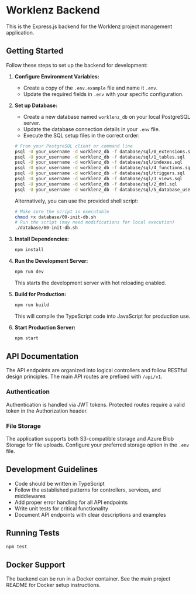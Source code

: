 # Worklenz Backend

This is the Express.js backend for the Worklenz project management application.

## Getting Started

Follow these steps to set up the backend for development:

1. **Configure Environment Variables:**

   - Create a copy of the `.env.example` file and name it `.env`.
   - Update the required fields in `.env` with your specific configuration.

2. **Set up Database:**
   - Create a new database named `worklenz_db` on your local PostgreSQL server.
   - Update the database connection details in your `.env` file.
   - Execute the SQL setup files in the correct order:
   
   ```bash
   # From your PostgreSQL client or command line
   psql -U your_username -d worklenz_db -f database/sql/0_extensions.sql
   psql -U your_username -d worklenz_db -f database/sql/1_tables.sql
   psql -U your_username -d worklenz_db -f database/sql/indexes.sql
   psql -U your_username -d worklenz_db -f database/sql/4_functions.sql
   psql -U your_username -d worklenz_db -f database/sql/triggers.sql
   psql -U your_username -d worklenz_db -f database/sql/3_views.sql
   psql -U your_username -d worklenz_db -f database/sql/2_dml.sql
   psql -U your_username -d worklenz_db -f database/sql/5_database_user.sql
   ```
   
   Alternatively, you can use the provided shell script:
   
   ```bash
   # Make sure the script is executable
   chmod +x database/00-init-db.sh
   # Run the script (may need modifications for local execution)
   ./database/00-init-db.sh
   ```

3. **Install Dependencies:**

   ```bash
   npm install
   ```

4. **Run the Development Server:**

   ```bash
   npm run dev
   ```

   This starts the development server with hot reloading enabled.

5. **Build for Production:**

   ```bash
   npm run build
   ```

   This will compile the TypeScript code into JavaScript for production use.

6. **Start Production Server:**

   ```bash
   npm start
   ```

## API Documentation

The API endpoints are organized into logical controllers and follow RESTful design principles. The main API routes are prefixed with `/api/v1`.

### Authentication

Authentication is handled via JWT tokens. Protected routes require a valid token in the Authorization header.

### File Storage

The application supports both S3-compatible storage and Azure Blob Storage for file uploads. Configure your preferred storage option in the `.env` file.

## Development Guidelines

- Code should be written in TypeScript
- Follow the established patterns for controllers, services, and middlewares
- Add proper error handling for all API endpoints
- Write unit tests for critical functionality
- Document API endpoints with clear descriptions and examples

## Running Tests

```bash
npm test
```

## Docker Support

The backend can be run in a Docker container. See the main project README for Docker setup instructions.

